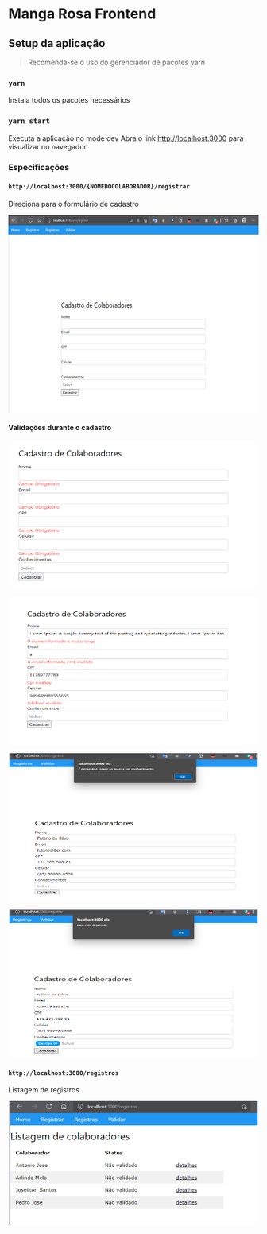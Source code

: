 # Manga Rosa Frontend

## Setup da aplicação

> Recomenda-se o uso do gerenciador de pacotes yarn

### `yarn`
Instala todos os pacotes necessários

### `yarn start`

Executa a aplicação no mode dev
Abra o link [http://localhost:3000](http://localhost:3000) para visualizar no navegador.

### Especificações

#### `http://localhost:3000/{NOMEDOCOLABORADOR}/registrar`

Direciona para o formulário de cadastro

<p align="center">
    <img align="center" alt="print" src="assets/print1.png" width="600" height="400" />
</p>

#### Validações durante o cadastro

<p align="center">
    <img align="center" alt="print" src="assets/print3.png" width="500" height="300" />
</p>

<p align="center">
    <img align="center" alt="print" src="assets/print4.png" width="500" height="300" />
</p>

<p align="center">
    <img align="center" alt="print" src="assets/print5.png" width="500" height="300" />
</p>

<p align="center">
    <img align="center" alt="print" src="assets/print6.png" width="500" height="300" />
</p>

#### `http://localhost:3000/registros`

Listagem de registros

<p align="center">
    <img align="center" alt="print" src="assets/print2.png" width="500" height="250" />
</p>
